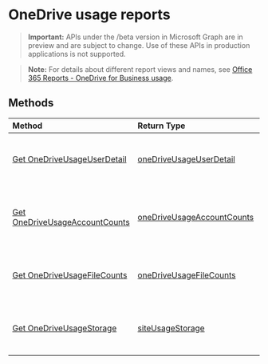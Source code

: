 # OneDrive usage reports

> **Important:** APIs under the /beta version in Microsoft Graph are in preview and are subject to change. Use of these APIs in production applications is not supported.

> **Note:** For details about different report views and names, see [Office 365 Reports - OneDrive for Business usage](https://support.office.com/client/OneDrive-for-Business-usage-0de3b312-c4e8-4e4b-a02d-32b2f726a680).

## Methods

| Method                                   | Return Type                              | Description                              |
| :--------------------------------------- | :--------------------------------------- | :--------------------------------------- |
| [Get OneDriveUsageUserDetail](../api/reportroot_onedriveusageuserdetail.md) | [oneDriveUsageUserDetail](../api/reportroot_onedriveusageuserdetail.md#response) | Get an OneDrive usage user detail report. |
| [Get OneDriveUsageAccountCounts](../api/reportroot_onedriveusageaccountcounts.md) | [oneDriveUsageAccountCounts](../api/reportroot_onedriveusageaccountcounts.md#response) | Get an OneDrive usage account counts report. |
| [Get OneDriveUsageFileCounts](../api/reportroot_onedriveusagefilecounts.md) | [oneDriveUsageFileCounts](../api/reportroot_onedriveusagefilecounts.md#response) | Get an OneDrive usage file counts report. |
| [Get OneDriveUsageStorage](../api/reportroot_onedriveusagestorage.md) | [siteUsageStorage](../api/reportroot_onedriveusagestorage.md#response) | Get an OneDrive usage storage report.    |
